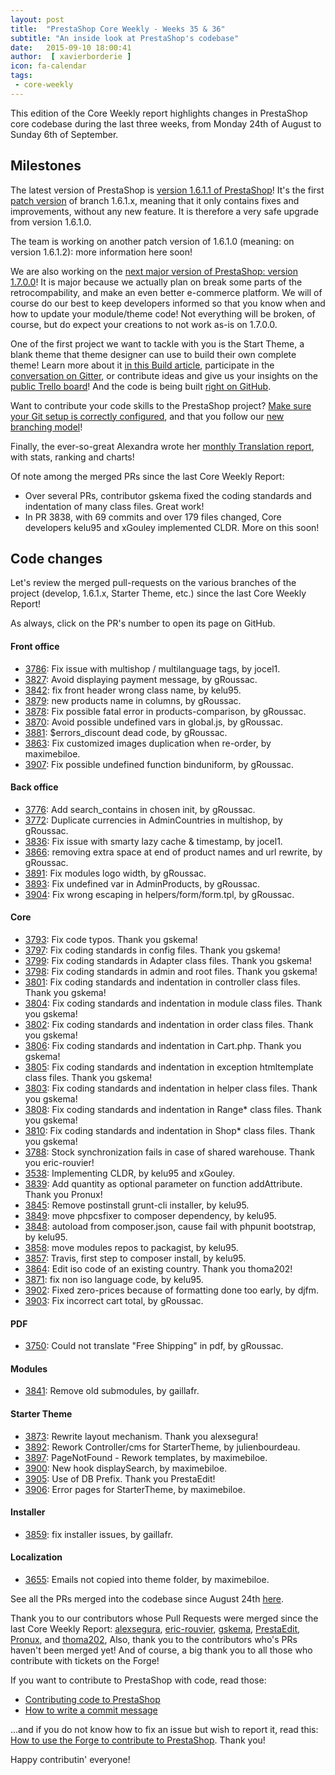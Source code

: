 ```yaml
---
layout: post
title:  "PrestaShop Core Weekly - Weeks 35 & 36"
subtitle: "An inside look at PrestaShop's codebase"
date:   2015-09-10 18:00:41
author:  [ xavierborderie ]
icon: fa-calendar
tags:
 - core-weekly
---
```


This edition of the Core Weekly report highlights changes in PrestaShop core codebase during the last three weeks, from Monday 24th of August to Sunday 6th of September.


## Milestones

The latest version of PrestaShop is [version 1.6.1.1 of PrestaShop](http://build.prestashop.com/news/1611-maintenance-release/)! It's the first [patch version](http://build.prestashop.com/news/a-more-semantic-versioning-scheme/) of branch 1.6.1.x, meaning that it only contains fixes and improvements, without any new feature. It is therefore a very safe upgrade from version 1.6.1.0.

The team is working on another patch version of 1.6.1.0 (meaning: on version 1.6.1.2): more information here soon!

We are also working on the [next major version of PrestaShop: version 1.7.0.0](http://build.prestashop.com/news/version-1-7-0-0-is-underway/)! It is major because we actually plan on break some parts of the retrocompability, and make an even better e-commerce platform. We will of course do our best to keep developers informed so that you know when and how to update your module/theme code! Not everything will be broken, of course, but do expect your creations to not work as-is on 1.7.0.0.

One of the first project we want to tackle with you is the Start Theme, a blank theme that theme designer can use to build their own complete theme! Learn more about it [in this Build article](http://build.prestashop.com/news/starter-theme-kickoff/), participate in the [conversation on Gitter](https://gitter.im/PrestaShop/StarterTheme), or contribute ideas and give us your insights on the [public Trello board](https://trello.com/b/FPwYidfj/prestashop-startertheme)! And the code is being built [right on GitHub](https://github.com/PrestaShop/StarterTheme). 

Want to contribute your code skills to the PrestaShop project? [Make sure your Git setup is correctly configured](http://build.prestashop.com/howtos/misc/set-up-your-git-for-contributing/), and that you follow our [new branching model](http://build.prestashop.com/news/introducing-new-branching-model-prestashop/)!

Finally, the ever-so-great Alexandra wrote her [monthly Translation report](http://build.prestashop.com/news/do-you-speak-prestashop-august-2015-edition/), with stats, ranking and charts!

Of note among the merged PRs since the last Core Weekly Report:

 * Over several PRs, contributor gskema fixed the coding standards and indentation of many class files. Great work!
 * In PR 3838, with 69 commits and over 179 files changed, Core developers kelu95 and xGouley implemented CLDR. More on this soon!



## Code changes

Let's review the merged pull-requests on the various branches of the project (develop, 1.6.1.x, Starter Theme, etc.) since the last Core Weekly Report!

As always, click on the PR's number to open its page on GitHub.


#### Front office

 * [3786](https://github.com/PrestaShop/PrestaShop/pull/3786): Fix issue with multishop / multilanguage tags, by jocel1.
 * [3827](https://github.com/PrestaShop/PrestaShop/pull/3827): Avoid displaying payment message, by gRoussac.
 * [3842](https://github.com/PrestaShop/PrestaShop/pull/3842): fix front header wrong class name, by kelu95.
 * [3879](https://github.com/PrestaShop/PrestaShop/pull/3879): new products name in columns, by gRoussac.
 * [3878](https://github.com/PrestaShop/PrestaShop/pull/3878): Fix possible fatal error in products-comparison, by gRoussac.
 * [3870](https://github.com/PrestaShop/PrestaShop/pull/3870): Avoid possible undefined vars in global.js, by gRoussac.
 * [3881](https://github.com/PrestaShop/PrestaShop/pull/3881): $errors_discount dead code, by gRoussac.
 * [3863](https://github.com/PrestaShop/PrestaShop/pull/3863): Fix customized images duplication when re-order, by maximebiloe.
 * [3907](https://github.com/PrestaShop/PrestaShop/pull/3907): Fix possible undefined function binduniform, by gRoussac.



#### Back office

 * [3776](https://github.com/PrestaShop/PrestaShop/pull/3776): Add search_contains in chosen init, by gRoussac.
 * [3772](https://github.com/PrestaShop/PrestaShop/pull/3772): Duplicate currencies in AdminCountries in multishop, by gRoussac.
 * [3836](https://github.com/PrestaShop/PrestaShop/pull/3836): Fix issue with smarty lazy cache & timestamp, by jocel1.
 * [3866](https://github.com/PrestaShop/PrestaShop/pull/3866): removing extra space at end of product names and url rewrite, by gRoussac.
 * [3891](https://github.com/PrestaShop/PrestaShop/pull/3891): Fix modules logo width, by gRoussac.
 * [3893](https://github.com/PrestaShop/PrestaShop/pull/3893): Fix undefined var in AdminProducts, by gRoussac.
 * [3904](https://github.com/PrestaShop/PrestaShop/pull/3904): Fix wrong escaping in helpers/form/form.tpl, by gRoussac.


#### Core

 * [3793](https://github.com/PrestaShop/PrestaShop/pull/3793): Fix code typos. Thank you gskema!
 * [3797](https://github.com/PrestaShop/PrestaShop/pull/3797): Fix coding standards in config files. Thank you gskema!
 * [3799](https://github.com/PrestaShop/PrestaShop/pull/3799): Fix coding standards in Adapter class files. Thank you gskema!
 * [3798](https://github.com/PrestaShop/PrestaShop/pull/3798): Fix coding standards in admin and root files. Thank you gskema!
 * [3801](https://github.com/PrestaShop/PrestaShop/pull/3801): Fix coding standards and indentation in controller class files. Thank you gskema!
 * [3804](https://github.com/PrestaShop/PrestaShop/pull/3804): Fix coding standards and indentation in module class files. Thank you gskema!
 * [3802](https://github.com/PrestaShop/PrestaShop/pull/3802): Fix coding standards and indentation in order class files. Thank you gskema!
 * [3806](https://github.com/PrestaShop/PrestaShop/pull/3806): Fix coding standards and indentation in Cart.php. Thank you gskema!
 * [3805](https://github.com/PrestaShop/PrestaShop/pull/3805): Fix coding standards and indentation in exception htmltemplate class files. Thank you gskema!
 * [3803](https://github.com/PrestaShop/PrestaShop/pull/3803): Fix coding standards and indentation in helper class files. Thank you gskema!
 * [3808](https://github.com/PrestaShop/PrestaShop/pull/3808): Fix coding standards and indentation in Range* class files. Thank you gskema!
 * [3810](https://github.com/PrestaShop/PrestaShop/pull/3810): Fix coding standards and indentation in Shop* class files. Thank you gskema!
 * [3788](https://github.com/PrestaShop/PrestaShop/pull/3788): Stock synchronization fails in case of shared warehouse. Thank you eric-rouvier!
 * [3538](https://github.com/PrestaShop/PrestaShop/pull/3538): Implementing CLDR, by kelu95 and xGouley.
 * [3839](https://github.com/PrestaShop/PrestaShop/pull/3839): Add quantity as optional parameter on function addAttribute. Thank you Pronux!
 * [3845](https://github.com/PrestaShop/PrestaShop/pull/3845): Remove postinstall grunt-cli installer, by kelu95.
 * [3849](https://github.com/PrestaShop/PrestaShop/pull/3849): move phpcsfixer to composer dependency, by kelu95.
 * [3848](https://github.com/PrestaShop/PrestaShop/pull/3848): autoload from composer.json, cause fail with phpunit bootstrap, by kelu95.
 * [3858](https://github.com/PrestaShop/PrestaShop/pull/3858): move modules repos to packagist, by kelu95.
 * [3857](https://github.com/PrestaShop/PrestaShop/pull/3857): Travis, first step to composer install, by kelu95.
 * [3864](https://github.com/PrestaShop/PrestaShop/pull/3864): Edit iso code of an existing country. Thank you thoma202!
 * [3871](https://github.com/PrestaShop/PrestaShop/pull/3871): fix non iso language code, by kelu95.
 * [3902](https://github.com/PrestaShop/PrestaShop/pull/3902): Fixed zero-prices because of formatting done too early, by djfm.
 * [3903](https://github.com/PrestaShop/PrestaShop/pull/3903): Fix incorrect cart total, by gRoussac.


#### PDF

 * [3750](https://github.com/PrestaShop/PrestaShop/pull/3750): Could not translate "Free Shipping" in pdf, by gRoussac.

#### Modules

 * [3841](https://github.com/PrestaShop/PrestaShop/pull/3841): Remove old submodules, by gaillafr.
 
#### Starter Theme

 * [3873](https://github.com/PrestaShop/PrestaShop/pull/3873): Rewrite layout mechanism. Thank you alexsegura!
 * [3892](https://github.com/PrestaShop/PrestaShop/pull/3892): Rework Controller/cms for StarterTheme, by julienbourdeau.
 * [3897](https://github.com/PrestaShop/PrestaShop/pull/3897): PageNotFound - Rework templates, by maximebiloe.
 * [3900](https://github.com/PrestaShop/PrestaShop/pull/3900): New hook displaySearch, by maximebiloe.
 * [3905](https://github.com/PrestaShop/PrestaShop/pull/3905): Use of DB Prefix. Thank you PrestaEdit!
 * [3906](https://github.com/PrestaShop/PrestaShop/pull/3906): Error pages for StarterTheme, by maximebiloe.

#### Installer

 * [3859](https://github.com/PrestaShop/PrestaShop/pull/3859): fix installer issues, by gaillafr.

#### Localization

 * [3655](https://github.com/PrestaShop/PrestaShop/pull/3655): Emails not copied into theme folder, by maximebiloe.



See all the PRs merged into the codebase since August 24th [here](https://github.com/PrestaShop/PrestaShop/pulls?utf8=%E2%9C%93&q=is%3Apr+merged%3A%3E2015-08-24+is%3Aclosed+sort%3Aupdated+).

Thank you to our contributors whose Pull Requests were merged since the last Core Weekly Report: [alexsegura](https://github.com/alexsegura), [eric-rouvier](https://github.com/eric-rouvier), [gskema](https://github.com/gskema), [PrestaEdit](https://github.com/PrestaEdit), [Pronux](https://github.com/Pronux), and [thoma202](https://github.com/thoma202), Also, thank you to the contributors who's PRs haven't been merged yet! And of course, a big thank you to all those who contribute with tickets on the Forge!

If you want to contribute to PrestaShop with code, read those:

 * [Contributing code to PrestaShop](http://doc.prestashop.com/display/PS16/Contributing+code+to+PrestaShop)
 * [How to write a commit message](http://doc.prestashop.com/display/PS16/How+to+write+a+commit+message)

...and if you do not know how to fix an issue but wish to report it, read this: [How to use the Forge to contribute to PrestaShop](http://doc.prestashop.com/display/PS16/How+to+use+the+Forge+to+contribute+to+PrestaShop). Thank you!

Happy contributin' everyone!

